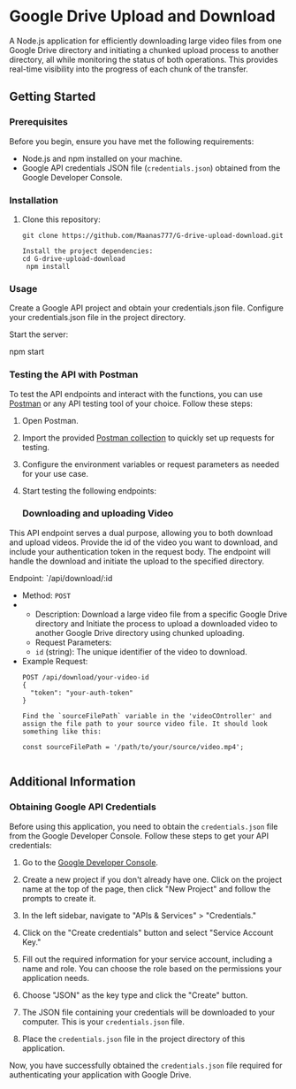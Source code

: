 # Google Drive Upload and Download

A Node.js application for efficiently downloading large video files from one Google Drive directory and initiating a chunked upload process to another directory, all while monitoring the status of both operations. This provides real-time visibility into the progress of each chunk of the transfer.

## Getting Started

### Prerequisites

Before you begin, ensure you have met the following requirements:

- Node.js and npm installed on your machine.
- Google API credentials JSON file (`credentials.json`) obtained from the Google Developer Console.

### Installation

1. Clone this repository:

   ```shell
   git clone https://github.com/Maanas777/G-drive-upload-download.git

   Install the project dependencies:
   cd G-drive-upload-download
    npm install
### Usage
Create a Google API project and obtain your credentials.json file.
Configure your credentials.json file in the project directory.

Start the server:


npm start

###  Testing the API with Postman
To test the API endpoints and interact with the functions, you can use [Postman](https://www.postman.com/) or any API testing tool of your choice. Follow these steps:
1. Open Postman.
2. Import the provided [Postman collection](https://www.postman.com/aviation-astronaut-94322547/workspace/blog/folder/28648787-2b5db712-a7bf-4f60-a13f-874b96b260b2?action=share&creator=28648787&ctx=documentation) to quickly set up requests for testing.
3.  Configure the environment variables or request parameters as needed for your use case.
4.  Start testing the following endpoints:

	 ### Downloading and uploading Video

This API endpoint serves a dual purpose, allowing you to both download and upload videos. Provide the id of the video you want to download, and include your authentication token in the request body. The endpoint will handle the download and initiate the upload to the specified directory.

 Endpoint: `/api/download/:id
  - Method: `POST`
  - - Description: Download a large video file from a specific Google Drive directory and Initiate the process to upload a downloaded video to another Google Drive directory using chunked uploading.
    - Request Parameters:
    - `id` (string): The unique identifier of the video to download.
  - Example Request:
    ```http
    POST /api/download/your-video-id
    {
      "token": "your-auth-token"
    }

    Find the `sourceFilePath` variable in the 'videoCOntroller' and assign the file path to your source video file. It should look something like this:

    const sourceFilePath = '/path/to/your/source/video.mp4';


## Additional Information

### Obtaining Google API Credentials

Before using this application, you need to obtain the `credentials.json` file from the Google Developer Console. Follow these steps to get your API credentials:

1. Go to the [Google Developer Console](https://console.developers.google.com/).

2. Create a new project if you don't already have one. Click on the project name at the top of the page, then click "New Project" and follow the prompts to create it.

3. In the left sidebar, navigate to "APIs & Services" > "Credentials."

4. Click on the "Create credentials" button and select "Service Account Key."

5. Fill out the required information for your service account, including a name and role. You can choose the role based on the permissions your application needs.

6. Choose "JSON" as the key type and click the "Create" button.

7. The JSON file containing your credentials will be downloaded to your computer. This is your `credentials.json` file.

8. Place the `credentials.json` file in the project directory of this application.

Now, you have successfully obtained the `credentials.json` file required for authenticating your application with Google Drive.






 
   
